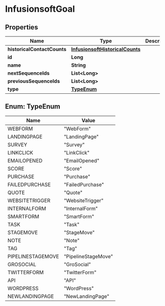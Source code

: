 
# InfusionsoftGoal

## Properties
Name | Type | Description | Notes
------------ | ------------- | ------------- | -------------
**historicalContactCounts** | [**InfusionsoftHistoricalCounts**](InfusionsoftHistoricalCounts.md) |  |  [optional]
**id** | **Long** |  |  [optional]
**name** | **String** |  |  [optional]
**nextSequenceIds** | **List&lt;Long&gt;** |  |  [optional]
**previousSequenceIds** | **List&lt;Long&gt;** |  |  [optional]
**type** | [**TypeEnum**](#TypeEnum) |  |  [optional]


<a name="TypeEnum"></a>
## Enum: TypeEnum
Name | Value
---- | -----
WEBFORM | &quot;WebForm&quot;
LANDINGPAGE | &quot;LandingPage&quot;
SURVEY | &quot;Survey&quot;
LINKCLICK | &quot;LinkClick&quot;
EMAILOPENED | &quot;EmailOpened&quot;
SCORE | &quot;Score&quot;
PURCHASE | &quot;Purchase&quot;
FAILEDPURCHASE | &quot;FailedPurchase&quot;
QUOTE | &quot;Quote&quot;
WEBSITETRIGGER | &quot;WebsiteTrigger&quot;
INTERNALFORM | &quot;InternalForm&quot;
SMARTFORM | &quot;SmartForm&quot;
TASK | &quot;Task&quot;
STAGEMOVE | &quot;StageMove&quot;
NOTE | &quot;Note&quot;
TAG | &quot;Tag&quot;
PIPELINESTAGEMOVE | &quot;PipelineStageMove&quot;
GROSOCIAL | &quot;GroSocial&quot;
TWITTERFORM | &quot;TwitterForm&quot;
API | &quot;API&quot;
WORDPRESS | &quot;WordPress&quot;
NEWLANDINGPAGE | &quot;NewLandingPage&quot;



